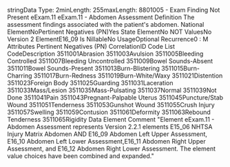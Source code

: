 

stringData Type: 2minLength: 255maxLength: 
8801005 - Exam Finding Not Present
eExam.11
eExam.11 - Abdomen Assessment
Definition
The assessment findings associated with the patient's abdomen.
National ElementNoPertinent Negatives (PN)Yes
State ElementNo
NOT ValuesNo
Version 2 ElementE16_09
Is NillableNo
UsageOptional
Recurrence0 : M
Attributes
Pertinent Negatives (PN)
CorrelationID
Code List
CodeDescription
3511001Abrasion
3511003Avulsion
3511005Bleeding Controlled
3511007Bleeding Uncontrolled
3511009Bowel Sounds-Absent
3511011Bowel Sounds-Present
3511013Burn-Blistering
3511015Burn-Charring
3511017Burn-Redness
3511019Burn-White/Waxy
3511021Distention
3511023Foreign Body
3511025Guarding
3511031Laceration
3511033Mass/Lesion
3511035Mass-Pulsating
3511037Normal
3511039Not Done
3511041Pain
3511043Pregnant-Palpable Uterus
3511045Puncture/Stab Wound
3511051Tenderness
3511053Gunshot Wound
3511055Crush Injury
3511057Swelling
3511059Contusion
3511061Deformity
3511063Rebound Tenderness
3511065Rigidity
Data Element Comment
"Element eExam.11 - Abdomen Assessment represents Version 2.2.1 elements E15_06 NHTSA Injury Matrix Abdomen AND
E16_09 Abdomen Left Upper Assessment, E16_10 Abdomen Left Lower Assessment,E16_11 Abdomen Right Upper
Assessment, and E16_12 Abdomen Right Lower Assessment. The element value choices have been combined and
expanded."